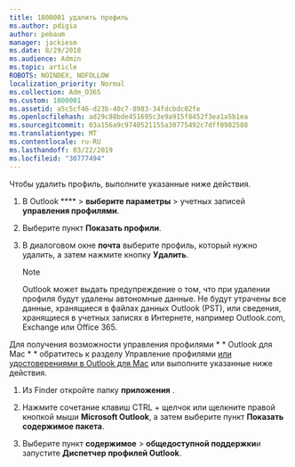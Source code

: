 ```yaml
---
title: 1800001 удалить профиль
ms.author: pdigia
author: pebaum
manager: jackiesm
ms.date: 8/29/2018
ms.audience: Admin
ms.topic: article
ROBOTS: NOINDEX, NOFOLLOW
localization_priority: Normal
ms.collection: Adm_O365
ms.custom: 1800001
ms.assetid: a5c5cf46-d23b-40c7-8983-34fdcbdc02fe
ms.openlocfilehash: ad29c88bde451695c3e9a915f8452f3ea1a5b1ea
ms.sourcegitcommit: 03a156a9c9740521155a30775492c7dff0982588
ms.translationtype: MT
ms.contentlocale: ru-RU
ms.lasthandoff: 03/22/2019
ms.locfileid: "30777494"
---
```

Чтобы удалить профиль, выполните указанные ниже действия.
  
1. В Outlook **** \> **выберите параметры** \> учетных записей **управления профилями**.
    
2. Выберите пункт **Показать профили**.
    
3. В диалоговом окне **почта** выберите профиль, который нужно удалить, а затем нажмите кнопку **Удалить**.
    
    > [!NOTE]
    > Outlook может выдать предупреждение о том, что при удалении профиля будут удалены автономные данные. Не будут утрачены все данные, хранящиеся в файлах данных Outlook (PST), или сведения, хранящиеся в учетных записях в Интернете, например Outlook.com, Exchange или Office 365. 
  
Для получения возможности управления профилями * * Outlook для Mac * * обратитесь к разделу Управление профилями [или удостоверениями в Outlook для Mac](https://support.office.com/article/fed2a955-74df-4a24-bef6-78a426958c4c.aspx) или выполните указанные ниже действия. 
  
1. Из Finder откройте папку **приложения** . 
    
2. Нажмите сочетание клавиш CTRL + щелчок или щелкните правой кнопкой мыши **Microsoft Outlook**, а затем выберите пункт **Показать содержимое пакета**.
    
3. Выберите пункт **содержимое** \> **общедоступной поддержки**и запустите **Диспетчер профилей Outlook**.
    

